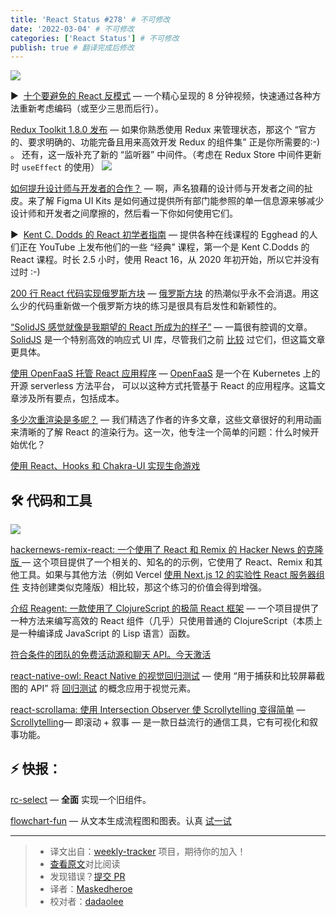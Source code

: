 ```yaml
---
title: 'React Status #278' # 不可修改
date: '2022-03-04' # 不可修改
categories: ['React Status'] # 不可修改
publish: true # 翻译完成后修改
---
```


[![](https://res.cloudinary.com/cpress/image/upload/w_1280,e_sharpen:60/oalb6u0vhpzmlxkwbndm.jpg)](https://react.statuscode.com/link/120375/web)

<!--以上是预览信息，图片一张或限制百字左右，前者优先，全文请使用二级及以下标题-->
<!-- more -->
▶  [十个要避免的 React 反模式](https://react.statuscode.com/link/120375/web "www.youtube.com") — 一个精心呈现的 8 分钟视频，快速通过各种方法重新考虑编码（或至少三思而后行）。

[Redux Toolkit 1.8.0 发布](https://react.statuscode.com/link/120376/web "github.com") — 如果你熟悉使用 Redux 来管理状态，那这个 “官方的、要求明确的、功能完备且用来高效开发 Redux 的组件集” 正是你所需要的:-) 。 还有，这一版补充了新的 “监听器” 中间件。（考虑在 Redux Store 中间件更新时 `useEffect` 的使用）
[![](https://copm.s3.amazonaws.com/27dd10de.png)](https://react.statuscode.com/link/120377/web)

[如何提升设计师与开发者的合作？](https://react.statuscode.com/link/120377/web "ad.doubleclick.net") — 啊，声名狼藉的设计师与开发者之间的扯皮。来了解 Figma UI Kits 是如何通过提供所有部门能参照的单一信息源来够减少设计师和开发者之间摩擦的，然后看一下你如何使用它们。

▶  [Kent C. Dodds 的 React 初学者指南](https://react.statuscode.com/link/120378/web "www.youtube.com") — 提供各种在线课程的 Egghead 的人们正在 YouTube 上发布他们的一些 “经典” 课程，第一个是 Kent C.Dodds 的 React 课程。时长 2.5 小时，使用 React 16，从 2020 年初开始，所以它并没有过时 :-)

[200 行 React 代码实现俄罗斯方块](https://react.statuscode.com/link/120379/web "blog.ag-grid.com") — [俄罗斯方块](https://react.statuscode.com/link/120380/web) 的热潮似乎永不会消退。用这么少的代码重新做一个俄罗斯方块的练习是很具有启发性和新颖性的。

[“SolidJS 感觉就像是我期望的 React 所成为的样子”](https://react.statuscode.com/link/120384/web "typeofnan.dev") — 一篇很有腔调的文章。 [SolidJS](https://react.statuscode.com/link/120385/web) 是一个特别高效的响应式 UI 库，尽管我们之前 [比较](https://react.statuscode.com/link/120386/web) 过它们，但这篇文章更具体。

[使用 OpenFaaS 托管 React 应用程序](https://react.statuscode.com/link/120387/web "www.openfaas.com") — [OpenFaaS](https://react.statuscode.com/link/120388/web) 是一个在 Kubernetes 上的开源 serverless 方法平台， 可以以这种方式托管基于 React 的应用程序。这篇文章涉及所有要点，包括成本。

[多少次重渲染是多呢？](https://react.statuscode.com/link/120389/web "alexsidorenko.com") — 我们精选了作者的许多文章，这些文章很好的利用动画来清晰的了解 React 的渲染行为。这一次，他专注一个简单的问题：什么时候开始优化？

[使用 React、Hooks 和 Chakra-UI 实现生命游戏](https://react.statuscode.com/link/120390/web)  

## 🛠 代码和工具

[![](https://res.cloudinary.com/cpress/image/upload/w_1280,e_sharpen:60/cmw1utjaiqnj14nfetoi.jpg)](https://react.statuscode.com/link/120391/web)

[hackernews-remix-react: 一个使用了 React 和 Remix 的 Hacker News 的克隆版 ](https://react.statuscode.com/link/120391/web "github.com") — 这个项目提供了一个相关的、知名的的示例，它使用了 React、Remix 和其他工具。如果与其他方法（例如 Vercel [使用 Next.js 12 的实验性 React 服务器组件](https://react.statuscode.com/link/120392/web) 支持创建类似克隆版）相比较，那这个练习的价值会得到增强。

[介绍 Reagent: 一款使用了 ClojureScript 的极简 React 框架](https://react.statuscode.com/link/120393/web "reagent-project.github.io") — 一个项目提供了一种方法来编写高效的 React 组件（几乎）只使用普通的 ClojureScript（本质上是一种编译成 JavaScript 的 Lisp 语言）函数。

[符合条件的团队的免费活动源和聊天 API。今天激活](https://react.statuscode.com/link/120394/web "getstream.io")

[react-native-owl: React Native 的视觉回归测试](https://react.statuscode.com/link/120395/web "github.com") — 使用 “用于捕获和比较屏幕截图的 API” 将 [回归测试](https://react.statuscode.com/link/120396/web) 的概念应用于视觉元素。

[react-scrollama: 使用 Intersection Observer 使 Scrollytelling 变得简单](https://react.statuscode.com/link/120397/web "github.com") — [Scrollytelling](https://react.statuscode.com/link/120398/web)— 即滚动 + 叙事 — 是一款日益流行的通信工具，它有可视化和叙事功能。

## ⚡️ 快报：

[rc-select](https://react.statuscode.com/link/120399/web) — **全面** 实现一个旧组件。

[flowchart-fun](https://react.statuscode.com/link/120400/web) — 从文本生成流程图和图表。认真 [试一试](https://react.statuscode.com/link/120401/web)

---
> * 译文出自：[weekly-tracker](https://github.com/FEDarling/weekly-tracker) 项目，期待你的加入！
> * [查看原文](https://react.statuscode.com/issues/278)对比阅读
> * 发现错误？[提交 PR](https://github.com/FEDarling/weekly-tracker/blob/main/weeklys/react_status/278)
> * 译者：[Maskedheroe](https://github.com/Maskedheroe)
> * 校对者：[dadaolee](https://github.com/daodaolee)
